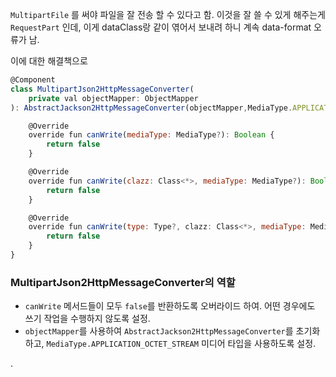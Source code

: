 `MultipartFile` 를 써야 파일을 잘 전송 할 수 있다고 함. 이것을 잘 쓸 수 있게 해주는게 `RequestPart` 인데, 이게 dataClass랑 같이 엮어서 보내려 하니 계속 data-format 오류가 남. 

이에 대한 해결책으로 

```jsx
@Component
class MultipartJson2HttpMessageConverter(
    private val objectMapper: ObjectMapper
): AbstractJackson2HttpMessageConverter(objectMapper,MediaType.APPLICATION_OCTET_STREAM){

    @Override
    override fun canWrite(mediaType: MediaType?): Boolean {
        return false
    }

    @Override
    override fun canWrite(clazz: Class<*>, mediaType: MediaType?): Boolean {
        return false
    }

    @Override
    override fun canWrite(type: Type?, clazz: Class<*>, mediaType: MediaType?): Boolean {
        return false
    }
}
```

### MultipartJson2HttpMessageConverter의 역할

- `canWrite` 메서드들이 모두 `false`를 반환하도록 오버라이드 하여. 어떤 경우에도 쓰기 작업을 수행하지 않도록 설정.
- `objectMapper`를 사용하여 `AbstractJackson2HttpMessageConverter`를 초기화하고, `MediaType.APPLICATION_OCTET_STREAM` 미디어 타입을 사용하도록 설정.

.
